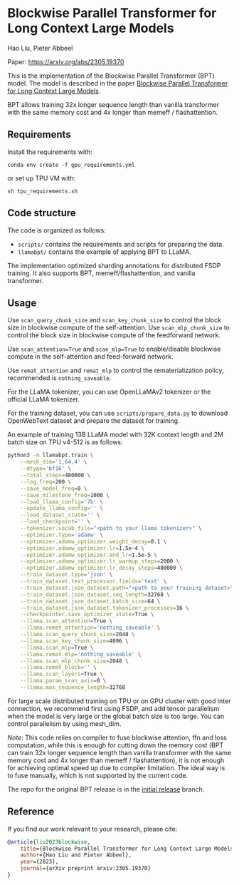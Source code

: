 # Blockwise Parallel Transformer for Long Context Large Models

Hao Liu, Pieter Abbeel

Paper: https://arxiv.org/abs/2305.19370

This is the implementation of the Blockwise Parallel Transformer (BPT) model. The model is described in the paper [Blockwise Parallel Transformer for Long Context Large Models](https://arxiv.org/pdf/2305.19370.pdf).

BPT allows training 32x longer sequence length than vanilla transformer with the same memory cost and 4x longer than memeff / flashattention.

## Requirements
Install the requirements with:
```
conda env create -f gpu_requirements.yml
```
or set up TPU VM with:
```
sh tpu_requirements.sh
```

## Code structure

The code is organized as follows:
- `scripts/` contains the requirements and scripts for preparing the data.
- `llamabpt/` contains the example of applying BPT to LLaMA.

The implementation optimized sharding annotations for distributed FSDP training. It also supports BPT, memeff/flashattention, and vanilla transformer.

## Usage

Use `scan_query_chunk_size` and `scan_key_chunk_size` to control the block size in blockwise compute of the self-attention.
Use `scan_mlp_chunk_size` to control the block size in blockwise compute of the feedforward network.

Use `scan_attention=True` and `scan_mlp=True` to enable/disable blockwise compute in the self-attention and feed-forward network.

Use `remat_attention` and `remat_mlp` to control the rematerialization policy, recommended is `nothing_saveable`.

For the LLaMA tokenizer, you can use OpenLLaMAv2 tokenizer or the official LLaMA tokenizer.

For the training dataset, you can use `scripts/prepare_data.py` to download OpenWebText dataset and prepare the dataset for training.

An example of training 13B LLaMA model with 32K context length and 2M batch size on TPU v4-512 is as follows:

```bash
python3 -m llamabpt.train \
    --mesh_dim='1,64,4' \
    --dtype='bf16' \
    --total_steps=480000 \
    --log_freq=200 \
    --save_model_freq=0 \
    --save_milestone_freq=1000 \
    --load_llama_config='7b' \
    --update_llama_config='' \
    --load_dataset_state='' \
    --load_checkpoint='' \
    --tokenizer.vocab_file="<path to your llama tokenizer>" \
    --optimizer.type='adamw' \
    --optimizer.adamw_optimizer.weight_decay=0.1 \
    --optimizer.adamw_optimizer.lr=1.5e-4 \
    --optimizer.adamw_optimizer.end_lr=1.5e-5 \
    --optimizer.adamw_optimizer.lr_warmup_steps=2000 \
    --optimizer.adamw_optimizer.lr_decay_steps=480000 \
    --train_dataset.type='json' \
    --train_dataset.text_processor.fields='text' \
    --train_dataset.json_dataset.path="<path to your training dataset>" \
    --train_dataset.json_dataset.seq_length=32768 \
    --train_dataset.json_dataset.batch_size=64 \
    --train_dataset.json_dataset.tokenizer_processes=16 \
    --checkpointer.save_optimizer_state=True \
    --llama.scan_attention=True \
    --llama.remat_attention='nothing_saveable' \
    --llama.scan_query_chunk_size=2048 \
    --llama.scan_key_chunk_size=4096 \
    --llama.scan_mlp=True \
    --llama.remat_mlp='nothing_saveable' \
    --llama.scan_mlp_chunk_size=2048 \
    --llama.remat_block='' \
    --llama.scan_layers=True \
    --llama.param_scan_axis=0 \
    --llama.max_sequence_length=32768
```

For large scale distributed training on TPU or on GPU cluster with good inter connection, we recommend first using FSDP, and add tensor parallelism when the model is very large or the global batch size is too large. You can control parallelism by using mesh_dim.

*Note*: This code relies on compiler to fuse blockwise attention, ffn and loss computation, while this is enough for cutting down the memory cost (BPT can train 32x longer sequence length than vanilla transformer with the same memory cost and 4x longer than memeff / flashattention), it is not enough for achieving optimal speed up due to compiler limitation.
The ideal way is to fuse manually, which is not supported by the current code.

The repo for the original BPT release is in the [initial release](https://github.com/lhao499/blockwise-parallel-transformer/tree/bpt_init_v1) branch.

## Reference
If you find our work relevant to your research, please cite:
```bibtex
@article{liu2023blockwise,
    title={Blockwise Parallel Transformer for Long Context Large Models},
    author={Hao Liu and Pieter Abbeel},
    year={2023},
    journal={arXiv preprint arxiv:2305.19370}
}
```
